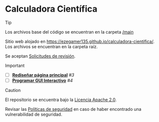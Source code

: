 # Calculadora Científica
> [!TIP]
> Los archivos base del código se encuentran en la carpeta [/main](https://github.com/EzeGamer135/calculadora-cientifica-multiplataforma/tree/main/main)
>
> Sitio web alojado en https://ezegamer135.github.io/calculadora-cientifica/. Los archivos se encuentran en la carpeta raíz.
> 
> Se aceptan [Solicitudes de revisión](https://github.com/EzeGamer135/calculadora-cientifica/pulls).

> [!IMPORTANT]
> - [ ] [**Rediseñar página principal**](https://github.com/EzeGamer135/calculadora-cientifica-avanzada/issues/3) _#3_
> - [ ] [**Programar GUI Interactivo**](https://github.com/EzeGamer135/calculadora-cientifica-avanzada/issues/4) _#4_

> [!CAUTION]
> El repositorio se encuentra bajo la [Licencia Apache 2.0](https://github.com/EzeGamer135/calculadora-cientifica?tab=Apache-2.0-1-ov-file#readme).
> 
> Revisar las [Políticas de seguridad](https://github.com/EzeGamer135/calculadora-cientifica-avanzada/blob/main/SECURITY.md) en caso de haber encontrado una vulnerabilidad de seguridad.
